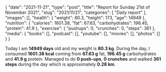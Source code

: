 {
    "date": "2021-11-21",
    "type": "post",
    "title": "Report for Sunday 21st of November 2021",
    "slug": "2021\/11\/21",
    "categories": [
        "Daily report"
    ],
    "images": [],
    "health": {
        "weight": 80.3,
        "height": 173,
        "age": 14949
    },
    "nutrition": {
        "calories": 1601.38,
        "fat": 67.63,
        "carbohydrates": 196.45,
        "protein": 41.9
    },
    "exercise": {
        "pushups": 0,
        "crunches": 0,
        "steps": 361
    },
    "media": {
        "books": [],
        "podcast": [],
        "youtube": [],
        "movies": [],
        "photos": []
    }
}

Today I am <strong>14949 days</strong> old and my weight is <strong>80.3 kg</strong>. During the day, I consumed <strong>1601.38 kcal</strong> coming from <strong>67.63 g</strong> fat, <strong>196.45 g</strong> carbohydrates and <strong>41.9 g</strong> protein. Managed to do <strong>0 push-ups</strong>, <strong>0 crunches</strong> and walked <strong>361 steps</strong> during the day which is approximately <strong>0.28 km</strong>.